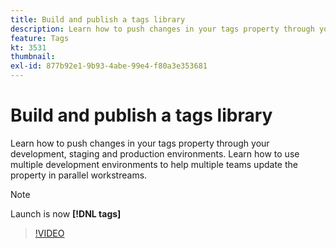 ```yaml
---
title: Build and publish a tags library
description: Learn how to push changes in your tags property through your development, staging and production environments.
feature: Tags
kt: 3531
thumbnail:
exl-id: 877b92e1-9b93-4abe-99e4-f80a3e353681
---
```

# Build and publish a tags library

Learn how to push changes in your tags property through your development, staging and production environments.  Learn how to use multiple development environments to help multiple teams update the property in parallel workstreams.

>[!NOTE]
>
> Launch is now **[!DNL tags]**

>[!VIDEO](https://video.tv.adobe.com/v/28731/?quality=12&learn=on)
